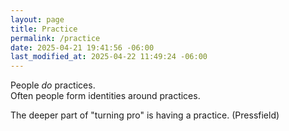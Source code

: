 ```yaml
---
layout: page
title: Practice
permalink: /practice
date: 2025-04-21 19:41:56 -06:00
last_modified_at: 2025-04-22 11:49:24 -06:00
---
```

People *do* practices.\
Often people form identities around practices.

The deeper part of "turning pro" is having a practice. (Pressfield)